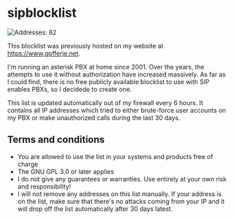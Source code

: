 # sipblocklist

![Addresses: 82 ](https://img.shields.io/badge/Addresses-82-green)

This blocklist was previously hosted on my website at https://www.gofferje.net.

I'm running an asterisk PBX at home since 2001. Over the years, the attempts to use it without authorization have increased massively. As far as I could find, there is no free publicly available blocklist to use with SIP enables PBXs, so I decidede to create one.

This list is updated automatically out of my firewall every 6 hours. It contains all IP addresses which tried to either brute-force user accounts on my PBX or make unauthorized calls during the last 30 days.


## Terms and conditions
- You are allowed to use the list in your systems and products free of charge
- The GNU GPL 3.0 or later applies
- I do not give any guarantees or warranties. Use entirely at your own risk and responsibility!
- I will not remove any addresses on this list manually. If your address is on the list, make sure that there's no attacks coming from your IP and it will drop off the list automatically after 30 days latest.
